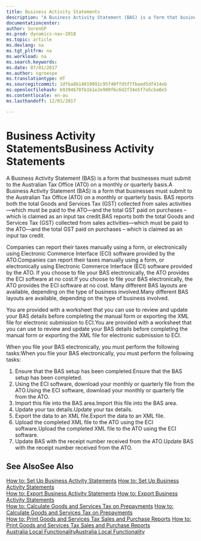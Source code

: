 ```yaml
---
title: Business Activity Statements
description: "A Business Activity Statement (BAS) is a form that businesses must submit to the Australian Tax Office (ATO) on a monthly or quarterly basis. BAS reports both the total Goods and Services Tax (GST) collected from sales activities—which must be paid to the ATO—and the total GST paid on purchases – which is claimed as an input tax credit."
documentationcenter: 
author: SorenGP
ms.prod: dynamics-nav-2018
ms.topic: article
ms.devlang: na
ms.tgt_pltfrm: na
ms.workload: na
ms.search.keywords: 
ms.date: 07/01/2017
ms.author: sgroespe
ms.translationtype: HT
ms.sourcegitcommit: 1dfba8b14019991c95f40ffd5f7fbaed5df414eb
ms.openlocfilehash: b9394678fb1b1e2e909f6c6d2f34e5f7a5cba0e5
ms.contentlocale: en-au
ms.lasthandoff: 12/01/2017

---
```

# <a name="business-activity-statements"></a><span data-ttu-id="0a2d8-104">Business Activity Statements</span><span class="sxs-lookup"><span data-stu-id="0a2d8-104">Business Activity Statements</span></span>
<span data-ttu-id="0a2d8-105">A Business Activity Statement (BAS) is a form that businesses must submit to the Australian Tax Office (ATO) on a monthly or quarterly basis.</span><span class="sxs-lookup"><span data-stu-id="0a2d8-105">A Business Activity Statement (BAS) is a form that businesses must submit to the Australian Tax Office (ATO) on a monthly or quarterly basis.</span></span> <span data-ttu-id="0a2d8-106">BAS reports both the total Goods and Services Tax (GST) collected from sales activities—which must be paid to the ATO—and the total GST paid on purchases – which is claimed as an input tax credit.</span><span class="sxs-lookup"><span data-stu-id="0a2d8-106">BAS reports both the total Goods and Services Tax (GST) collected from sales activities—which must be paid to the ATO—and the total GST paid on purchases – which is claimed as an input tax credit.</span></span>  

<span data-ttu-id="0a2d8-107">Companies can report their taxes manually using a form, or electronically using Electronic Commerce Interface (ECI) software provided by the ATO.</span><span class="sxs-lookup"><span data-stu-id="0a2d8-107">Companies can report their taxes manually using a form, or electronically using Electronic Commerce Interface (ECI) software provided by the ATO.</span></span> <span data-ttu-id="0a2d8-108">If you choose to file your BAS electronically, the ATO provides the ECI software at no cost.</span><span class="sxs-lookup"><span data-stu-id="0a2d8-108">If you choose to file your BAS electronically, the ATO provides the ECI software at no cost.</span></span> <span data-ttu-id="0a2d8-109">Many different BAS layouts are available, depending on the type of business involved.</span><span class="sxs-lookup"><span data-stu-id="0a2d8-109">Many different BAS layouts are available, depending on the type of business involved.</span></span>  

<span data-ttu-id="0a2d8-110">You are provided with a worksheet that you can use to review and update your BAS details before completing the manual form or exporting the XML file for electronic submission to ECI.</span><span class="sxs-lookup"><span data-stu-id="0a2d8-110">You are provided with a worksheet that you can use to review and update your BAS details before completing the manual form or exporting the XML file for electronic submission to ECI.</span></span>  

<span data-ttu-id="0a2d8-111">When you file your BAS electronically, you must perform the following tasks:</span><span class="sxs-lookup"><span data-stu-id="0a2d8-111">When you file your BAS electronically, you must perform the following tasks:</span></span>  

1.  <span data-ttu-id="0a2d8-112">Ensure that the BAS setup has been completed.</span><span class="sxs-lookup"><span data-stu-id="0a2d8-112">Ensure that the BAS setup has been completed.</span></span>  
2.  <span data-ttu-id="0a2d8-113">Using the ECI software, download your monthly or quarterly file from the ATO.</span><span class="sxs-lookup"><span data-stu-id="0a2d8-113">Using the ECI software, download your monthly or quarterly file from the ATO.</span></span>  
3.  <span data-ttu-id="0a2d8-114">Import this file into the BAS area.</span><span class="sxs-lookup"><span data-stu-id="0a2d8-114">Import this file into the BAS area.</span></span>  
4.  <span data-ttu-id="0a2d8-115">Update your tax details.</span><span class="sxs-lookup"><span data-stu-id="0a2d8-115">Update your tax details.</span></span>  
5.  <span data-ttu-id="0a2d8-116">Export the data to an XML file.</span><span class="sxs-lookup"><span data-stu-id="0a2d8-116">Export the data to an XML file.</span></span>  
6.  <span data-ttu-id="0a2d8-117">Upload the completed XML file to the ATO using the ECI software.</span><span class="sxs-lookup"><span data-stu-id="0a2d8-117">Upload the completed XML file to the ATO using the ECI software.</span></span>  
7.  <span data-ttu-id="0a2d8-118">Update BAS with the receipt number received from the ATO.</span><span class="sxs-lookup"><span data-stu-id="0a2d8-118">Update BAS with the receipt number received from the ATO.</span></span>  

## <a name="see-also"></a><span data-ttu-id="0a2d8-119">See Also</span><span class="sxs-lookup"><span data-stu-id="0a2d8-119">See Also</span></span>  
 <span data-ttu-id="0a2d8-120">[How to: Set Up Business Activity Statements](how-to-set-up-business-activity-statements.md) </span><span class="sxs-lookup"><span data-stu-id="0a2d8-120">[How to: Set Up Business Activity Statements](how-to-set-up-business-activity-statements.md) </span></span>  
 <span data-ttu-id="0a2d8-121">[How to: Export Business Activity Statements](how-to-export-business-activity-statements.md) </span><span class="sxs-lookup"><span data-stu-id="0a2d8-121">[How to: Export Business Activity Statements](how-to-export-business-activity-statements.md) </span></span>  
 <span data-ttu-id="0a2d8-122">[How to: Calculate Goods and Services Tax on Prepayments](how-to-calculate-goods-and-services-tax-on-prepayments.md) </span><span class="sxs-lookup"><span data-stu-id="0a2d8-122">[How to: Calculate Goods and Services Tax on Prepayments](how-to-calculate-goods-and-services-tax-on-prepayments.md) </span></span>  
 <span data-ttu-id="0a2d8-123">[How to: Print Goods and Services Tax Sales and Purchase Reports](how-to-print-goods-and-services-tax-sales-and-purchase-reports.md) </span><span class="sxs-lookup"><span data-stu-id="0a2d8-123">[How to: Print Goods and Services Tax Sales and Purchase Reports](how-to-print-goods-and-services-tax-sales-and-purchase-reports.md) </span></span>  
 [<span data-ttu-id="0a2d8-124">Australia Local Functionality</span><span class="sxs-lookup"><span data-stu-id="0a2d8-124">Australia Local Functionality</span></span>](australia-local-functionality.md)

